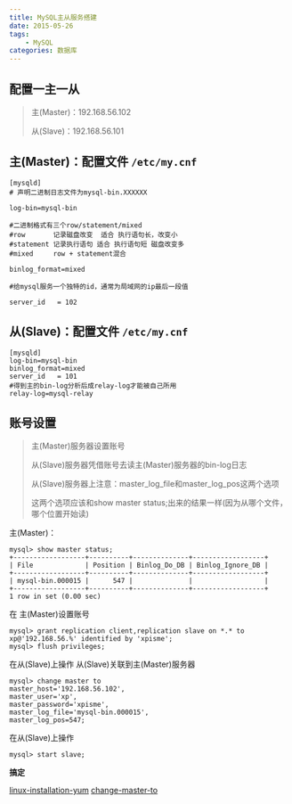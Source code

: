 ```yaml
---
title: MySQL主从服务搭建
date: 2015-05-26
tags:
    - MySQL
categories: 数据库
---
```



## 配置一主一从
> 主(Master)：192.168.56.102
>
> 从(Slave)：192.168.56.101


## 主(Master)：配置文件 `/etc/my.cnf`
```
[mysqld]
# 声明二进制日志文件为mysql-bin.XXXXXX

log-bin=mysql-bin

#二进制格式有三个row/statement/mixed
#row       记录磁盘改变  适合 执行语句长，改变小
#statement 记录执行语句 适合 执行语句短 磁盘改变多
#mixed     row + statement混合

binlog_format=mixed

#给mysql服务一个独特的id，通常为局域网的ip最后一段值

server_id   = 102
```


## 从(Slave)：配置文件 `/etc/my.cnf`
```
[mysqld]
log-bin=mysql-bin
binlog_format=mixed
server_id   = 101
#得到主的bin-log分析后成relay-log才能被自己所用
relay-log=mysql-relay
```

## 账号设置
> 主(Master)服务器设置账号
>
> 从(Slave)服务器凭借账号去读主(Master)服务器的bin-log日志
>
> 从(Slave)服务器上注意：master_log_file和master_log_pos这两个选项
>
> 这两个选项应该和show master status;出来的结果一样(因为从哪个文件，哪个位置开始读)

主(Master)：
```
mysql> show master status;
+------------------+----------+--------------+------------------+
| File             | Position | Binlog_Do_DB | Binlog_Ignore_DB |
+------------------+----------+--------------+------------------+
| mysql-bin.000015 |      547 |              |                  |
+------------------+----------+--------------+------------------+
1 row in set (0.00 sec)
```

在 主(Master)设置账号
```
mysql> grant replication client,replication slave on *.* to xp@'192.168.56.%' identified by 'xpisme';
mysql> flush privileges;
```

在从(Slave)上操作 从(Slave)关联到主(Master)服务器
```
mysql> change master to
master_host='192.168.56.102',
master_user='xp',
master_password='xpisme',
master_log_file='mysql-bin.000015',
master_log_pos=547;
```

在从(Slave)上操作
```
mysql> start slave;
```

**搞定**

[linux-installation-yum](https://dev.mysql.com/doc/refman/5.6/en/linux-installation-yum-repo.html)
[change-master-to](https://dev.mysql.com/doc/refman/5.6/en/change-master-to.html)
